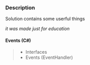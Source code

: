 ﻿### Description
Solution contains some userful things

*it was made just for education*

#### Events (C#)
> - Interfaces 
> - Events (EventHandler<T>)